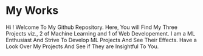 # My Works

Hi ! Welcome To My Github Repository. Here, You will Find My Three Projects viz., 2 of Machine Learning and 1 of Web Developement.
I am a ML Enthusiast And Strive To Develop ML Projects And See Their Effects. Have a Look Over My Projects And See if They are Insightful To You.
